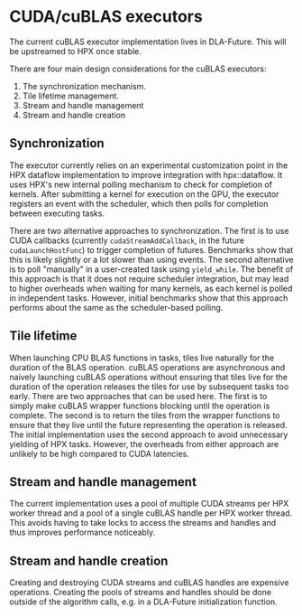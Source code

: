 # CUDA/cuBLAS executors

The current cuBLAS executor implementation lives in DLA-Future. This will be
upstreamed to HPX once stable.

There are four main design considerations for the cuBLAS executors:

1. The synchronization mechanism.
2. Tile lifetime management.
3. Stream and handle management
4. Stream and handle creation

## Synchronization

The executor currently relies on an experimental customization point in the HPX
dataflow implementation to improve integration with hpx::dataflow. It uses
HPX's new internal polling mechanism to check for completion of kernels. After
submitting a kernel for execution on the GPU, the executor registers an event
with the scheduler, which then polls for completion between executing tasks.

There are two alternative approaches to synchronization. The first is to use
CUDA callbacks (currently `cudaStreamAddCallback`, in the future
`cudaLaunchHostFunc`) to trigger completion of futures. Benchmarks show that
this is likely slightly or a lot slower than using events. The second
alternative is to poll "manually" in a user-created task using `yield_while`.
The benefit of this approach is that it does not require scheduler integration,
but may lead to higher overheads when waiting for many kernels, as each kernel
is polled in independent tasks. However, initial benchmarks show that this
approach performs about the same as the scheduler-based polling.

## Tile lifetime

When launching CPU BLAS functions in tasks, tiles live naturally for the
duration of the BLAS operation. cuBLAS operations are asynchronous and naively
launching cuBLAS operations without ensuring that tiles live for the duration
of the operation releases the tiles for use by subsequent tasks too early.
There are two approaches that can be used here. The first is to simply make
cuBLAS wrapper functions blocking until the operation is complete. The second
is to return the tiles from the wrapper functions to ensure that they live
until the future representing the operation is released. The initial
implementation uses the second approach to avoid unnecessary yielding of HPX
tasks. However, the overheads from either approach are unlikely to be high
compared to CUDA latencies.

## Stream and handle management

The current implementation uses a pool of multiple CUDA streams per HPX worker
thread and a pool of a single cuBLAS handle per HPX worker thread. This avoids
having to take locks to access the streams and handles and thus improves
performance noticeably.

## Stream and handle creation

Creating and destroying CUDA streams and cuBLAS handles are expensive
operations. Creating the pools of streams and handles should be done outside of
the algorithm calls, e.g. in a DLA-Future initialization function.
